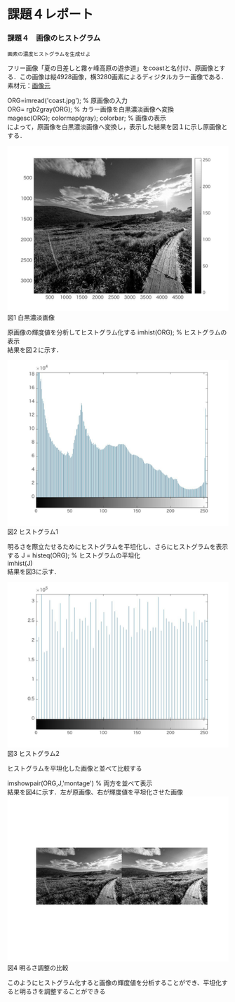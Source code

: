 

# 課題４レポート
### 課題４　画像のヒストグラム
    画素の濃度ヒストグラムを生成せよ

フリー画像「夏の日差しと霧ヶ峰高原の遊歩道」をcoastと名付け、原画像とする．この画像は縦4928画像，横3280画素によるディジタルカラー画像である．
素材元：[画像元](https://www.pakutaso.com/20180713199post-16829.html,"画像元")

ORG=imread('coast.jpg'); % 原画像の入力  
ORG= rgb2gray(ORG); % カラー画像を白黒濃淡画像へ変換  
magesc(ORG); colormap(gray); colorbar; % 画像の表示  
によって，原画像を白黒濃淡画像へ変換し，表示した結果を図１に示し原画像とする．  

![原画像](https://github.com/masassy38062/lecture_image_processing/blob/master/image/4-1.jpg?raw=true)  
図1 白黒濃淡画像

原画像の輝度値を分析してヒストグラム化する
imhist(ORG); % ヒストグラムの表示  
結果を図２に示す．

![原画像](https://github.com/masassy38062/lecture_image_processing/blob/master/image/4-2.jpg?raw=true)  
図2 ヒストグラム1

明るさを際立たせるためにヒストグラムを平坦化し、さらにヒストグラムを表示する
J = histeq(ORG); % ヒストグラムの平坦化  
imhist(J)  
結果を図3に示す．

![原画像](https://github.com/masassy38062/lecture_image_processing/blob/master/image/4-3.jpg?raw=true)  
図3 ヒストグラム2

ヒストグラムを平坦化した画像と並べて比較する

imshowpair(ORG,J,'montage') % 両方を並べて表示  
結果を図4に示す．左が原画像、右が輝度値を平坦化させた画像
![原画像](https://github.com/masassy38062/lecture_image_processing/blob/master/image/4-4.jpg?raw=true)  
図4 明るさ調整の比較

このようにヒストグラム化すると画像の輝度値を分析することができ、平坦化すると明るさを調整することができる
